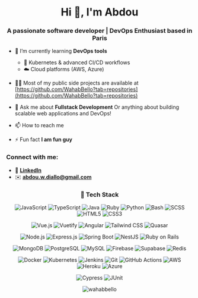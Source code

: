<h1 align="center">Hi 👋, I'm Abdou</h1>
<h3 align="center">A passionate software developer | DevOps Enthusiast based in Paris</h3>

- 🌱 I’m currently learning **DevOps tools**
  - 🔧 Kubernetes & advanced CI/CD workflows
  - ☁️ Cloud platforms (AWS, Azure)

- 👨‍💻 Most of my public side projects are available at [https://github.com/WahabBello?tab=repositories](https://github.com/WahabBello?tab=repositories)

- 💬 Ask me about **Fullstack Development**  Or anything about building scalable web applications and DevOps!

- 📫 How to reach me 

- ⚡ Fun fact **I am fun guy**

<h3 align="left">Connect with me:</h3>
<p align="left">

</p>

- 🔗 **[LinkedIn](https://www.linkedin.com/in/abdou-wahab-diallo/)**
- ✉️ **abdou.w.diallo@gmail.com** 

<div align="center">
<h3> 🔧 Tech Stack </h3>

![JavaScript](https://img.shields.io/badge/-JavaScript-F7DF1E?logo=javascript&logoColor=black)
![TypeScript](https://img.shields.io/badge/-TypeScript-3178C6?logo=typescript&logoColor=white)
![Java](https://img.shields.io/badge/-Java-007396?logo=java&logoColor=white)
![Ruby](https://img.shields.io/badge/-Ruby-CC342D?logo=ruby&logoColor=white)
![Python](https://img.shields.io/badge/-Python-3776AB?logo=python&logoColor=white)
![Bash](https://img.shields.io/badge/-Bash-4EAA25?logo=gnu-bash&logoColor=white)
![SCSS](https://img.shields.io/badge/-SCSS-CC6699?logo=sass&logoColor=white)
![HTML5](https://img.shields.io/badge/-HTML5-E34F26?logo=html5&logoColor=white)
![CSS3](https://img.shields.io/badge/-CSS3-1572B6?logo=css3&logoColor=white)

![Vue.js](https://img.shields.io/badge/-Vue.js-42b883?logo=vue.js&logoColor=white)
![Vuetify](https://img.shields.io/badge/-Vuetify-1867C0?logo=vuetify&logoColor=white)
![Angular](https://img.shields.io/badge/-Angular-DD0031?logo=angular&logoColor=white)
![Tailwind CSS](https://img.shields.io/badge/-TailwindCSS-38B2AC?logo=tailwind-css&logoColor=white)
![Quasar](https://img.shields.io/badge/-Quasar-1976D2?logo=quasar&logoColor=white)

![Node.js](https://img.shields.io/badge/-Node.js-339933?logo=node.js&logoColor=white)
![Express.js](https://img.shields.io/badge/-Express-000000?logo=express&logoColor=white)
![Spring Boot](https://img.shields.io/badge/-SpringBoot-6DB33F?logo=spring&logoColor=white)
![NestJS](https://img.shields.io/badge/-NestJS-E0234E?logo=nestjs&logoColor=white)
![Ruby on Rails](https://img.shields.io/badge/-Rails-CC0000?logo=rubyonrails&logoColor=white)

![MongoDB](https://img.shields.io/badge/-MongoDB-47A248?logo=mongodb&logoColor=white)
![PostgreSQL](https://img.shields.io/badge/-PostgreSQL-4169E1?logo=postgresql&logoColor=white)
![MySQL](https://img.shields.io/badge/-MySQL-4479A1?logo=mysql&logoColor=white)
![Firebase](https://img.shields.io/badge/-Firebase-FFCA28?logo=firebase&logoColor=black)
![Supabase](https://img.shields.io/badge/-Supabase-3ECF8E?logo=supabase&logoColor=black)
![Redis](https://img.shields.io/badge/-Redis-DC382D?logo=redis&logoColor=white)

![Docker](https://img.shields.io/badge/-Docker-2496ED?logo=docker&logoColor=white)
![Kubernetes](https://img.shields.io/badge/-Kubernetes-326CE5?logo=kubernetes&logoColor=white)
![Jenkins](https://img.shields.io/badge/-Jenkins-D24939?logo=jenkins&logoColor=white)
![Git](https://img.shields.io/badge/-Git-F05032?logo=git&logoColor=white)
![GitHub Actions](https://img.shields.io/badge/-GitHub_Actions-2088FF?logo=github-actions&logoColor=white)
![AWS](https://img.shields.io/badge/-AWS-232F3E?logo=amazon-aws&logoColor=white)
![Heroku](https://img.shields.io/badge/-Heroku-430098?logo=heroku&logoColor=white)
![Azure](https://img.shields.io/badge/-Azure-0078D4?logo=microsoft-azure&logoColor=white)

![Cypress](https://img.shields.io/badge/-Cypress-17202C?logo=cypress&logoColor=white)
![JUnit](https://img.shields.io/badge/-JUnit-25A162?logo=java&logoColor=white)

<p><img align="center" src="https://github-readme-stats.vercel.app/api/top-langs?username=wahabbello&show_icons=true&locale=en&layout=compact" alt="wahabbello" /></p>

<div>


<!--
**WahabBello/WahabBello** is a ✨ _special_ ✨ repository because its `README.md` (this file) appears on your GitHub profile.

Here are some ideas to get you started:

- 🔭 I’m currently working on ...
- 🌱 I’m currently learning ...
- 👯 I’m looking to collaborate on ...
- 🤔 I’m looking for help with ...
- 💬 Ask me about ...
- 📫 How to reach me: ...
- 😄 Pronouns: ...
- ⚡ Fun fact: ...
-->
